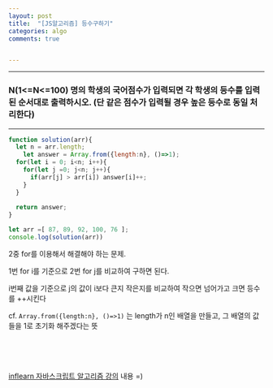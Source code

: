```yaml
---
layout: post
title:  "[JS알고리즘] 등수구하기"
categories: algo 
comments: true


---
```






---

###  N(1<=N<=100) 명의 학생의 국어점수가 입력되면 각 학생의 등수를 입력된 순서대로 출력하시오. (단 같은 점수가 입력될 경우 높은 등수로 동일 처리한다) 

---





~~~javascript
function solution(arr){
  let n = arr.length;
	let answer = Array.from({length:n}, ()=>1);
  for(let i = 0; i<n; i++){
    for(let j =0; j<n; j++){
      if(arr[j] > arr[i]) answer[i]++;
    }
  }
  
  return answer;
}

let arr =[ 87, 89, 92, 100, 76 ];
console.log(solution(arr))
~~~



2중 for를 이용해서 해결해야 하는 문제.

1번 for i를 기준으로 2번 for j를 비교하여 구하면 된다. 

i번째 값을 기준으로 j의 값이 i보다 큰지 작은지를 비교하여 작으면 넘어가고 크면 등수를 ++시킨다

cf. `Array.from({length:n}, ()=>1)` 는 length가 n인 배열을 만들고, 그 배열의 값들을 1로 초기화 해주겠다는 뜻

<br>





<br>

<br>

[inflearn 자바스크립트 알고리즘 강의](https://www.inflearn.com/course/%EC%9E%90%EB%B0%94%EC%8A%A4%ED%81%AC%EB%A6%BD%ED%8A%B8-%EC%95%8C%EA%B3%A0%EB%A6%AC%EC%A6%98-%EB%AC%B8%EC%A0%9C%ED%92%80%EC%9D%B4/dashboard) 내용 =)